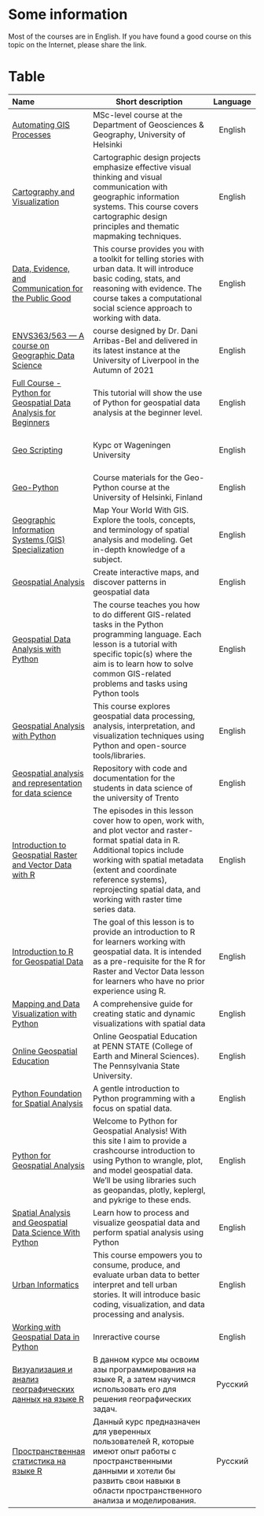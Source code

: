 # Some information
Most of the courses are in English. If you have found a good course on this topic on the Internet, please share the link.

# Table
| Name | Short description | Language | Tags |
| :--- | ----------------- | :------: | :--: |
| [Automating GIS Processes](https://autogis-site.readthedocs.io/en/2022/)                                                   | MSc-level course at the Department of Geosciences & Geography, University of Helsinki                                                                                                                                                                                                  | English | Intermediate,<br>Vector,<br>Free               |
| [Cartography and Visualization](https://www.e-education.psu.edu/geog486/)                                                  | Cartographic design projects emphasize effective visual thinking and visual communication with geographic information systems. This course covers cartographic design principles and thematic mapmaking techniques.                                                                    | English | NotDS/ML,<br>Free                              |
| [Data, Evidence, and Communication for the Public Good](https://github.com/gboeing/ppd534/tree/main/syllabus)              | This course provides you with a toolkit for telling stories with urban data. It will introduce basic coding, stats, and reasoning with evidence. The course takes a computational social science approach to working with data.                                                        | English | Beginner,<br>Free                              |
| [ENVS363/563 — A course on Geographic Data Science](https://darribas.org/gds_course/content/home.html)                     | course designed by Dr. Dani Arribas-Bel and delivered in its latest instance at the University of Liverpool in the Autumn of 2021                                                                                                                                                      | English | Beginner,<br>Free                              |
| [Full Course - Python for Geospatial Data Analysis for Beginners](https://www.youtube.com/watch?v=KoLAlcBv290)             | This tutorial will show the use of Python for geospatial data analysis at the beginner level.                                                                                                                                                                                          | English | Beginner,<br>Free                              |
| [Geo Scripting](https://geoscripting-wur.github.io/)                                                                       | Курс от Wageningen University                                                                                                                                                                                                                                                          | English | Intermediate,<br>Raster,<br>Vector,<br>Free    |
| [Geo-Python](https://geo-python-site.readthedocs.io/en/latest/)                                                            | Course materials for the Geo-Python course at the University of Helsinki, Finland                                                                                                                                                                                                      | English | Beginner,<br>Free                              |
| [Geographic Information Systems (GIS) Specialization](https://www.coursera.org/specializations/gis)                        | Map Your World With GIS. Explore the tools, concepts, and terminology of spatial analysis and modeling. Get in-depth knowledge of a subject.                         | English | Beginner,<br>Paid                                 |
| [Geospatial Analysis](https://www.kaggle.com/learn/geospatial-analysis)                                                    | Create interactive maps, and discover patterns in geospatial data                                                                                                                                                                                                                      | English | Beginner,<br>Vector,<br>Free                   |
| [Geospatial Data Analysis with Python](https://uwgda-jupyterbook.readthedocs.io/en/latest/intro.html)                      | The course teaches you how to do different GIS-related tasks in the Python programming language. Each lesson is a tutorial with specific topic(s) where the aim is to learn how to solve common GIS-related problems and tasks using Python tools                                                                                                                                  | English | Beginner,<br>Free                              |
| [Geospatial Analysis with Python](https://kodu.ut.ee/~kmoch/geopython2022/)                                                | This course explores geospatial data processing, analysis, interpretation, and visualization techniques using Python and open-source tools/libraries.                                                                                                                                  | English | Beginner,<br>Free                              |
| [Geospatial analysis and representation for data science](https://github.com/napo/geospatial_course_unitn)                 | Repository with code and documentation for the students in data science of the university of Trento                                                                                                                                                                                    | English | Intermediate,<br>Free                          |
| [Introduction to Geospatial Raster and Vector Data with R](https://datacarpentry.org/r-raster-vector-geospatial/)          | The episodes in this lesson cover how to open, work with, and plot vector and raster-format spatial data in R. Additional topics include working with spatial metadata (extent and coordinate reference systems), reprojecting spatial data, and working with raster time series data. | English | Beginner,<br>Free                              |
| [Introduction to R for Geospatial Data](https://datacarpentry.org/r-intro-geospatial/)                                     | The goal of this lesson is to provide an introduction to R for learners working with geospatial data. It is intended as a pre-requisite for the R for Raster and Vector Data lesson for learners who have no prior experience using R.                                                 | English | Beginner,<br>Free                              |
| [Mapping and Data Visualization with Python](https://courses.spatialthoughts.com/python-dataviz.html)                      | A comprehensive guide for creating static and dynamic visualizations with spatial data                                                                                                                                                                                                 | English | Beginner,<br>Free                              |
| [Online Geospatial Education](https://geospatial.psu.edu/the-experience/course-catalog)                                    | Online Geospatial Education at PENN STATE (College of Earth and Mineral Sciences). The Pennsylvania State University.                                                                                                                                                                  | English | Beginner,<br>Intermediate,<br>Free,<br>Paid |
| [Python Foundation for Spatial Analysis](https://courses.spatialthoughts.com/python-foundation.html)                       | A gentle introduction to Python programming with a focus on spatial data.                                                                                                                                                                                                              | English | Beginner,<br>Free                              |
| [Python for Geospatial Analysis](https://www.tomasbeuzen.com/python-for-geospatial-analysis/README.html)                   | Welcome to Python for Geospatial Analysis! With this site I aim to provide a crashcourse introduction to using Python to wrangle, plot, and model geospatial data. We’ll be using libraries such as geopandas, plotly, keplergl, and pykrige to these ends.                            | English | Beginner,<br>Raster,<br>Vector,<br>Free        |
| [Spatial Analysis and Geospatial Data Science With Python](https://www.udemy.com/course/spatial-data-science-with-python/) | Learn how to process and visualize geospatial data and perform spatial analysis using Python                                                                                                                                                                                           | English | Beginner,<br>Vector,<br>Paid                      |
| [Urban Informatics](https://github.com/gboeing/ppd430/blob/main/syllabus/readme.md)                                        | This course empowers you to consume, produce, and evaluate urban data to better interpret and tell urban stories. It will introduce basic coding, visualization, and data processing and analysis.                                                                                     | English | Beginner,<br>Free                              |
| [Working with Geospatial Data in Python](https://www.datacamp.com/courses/working-with-geospatial-data-in-python)          | Inreractive course                                                                                                                                                                                                                                                                     | English | Intermediate,<br>Vector,<br>Paid                  |
| [Визуализация и анализ географических данных на языке R](https://tsamsonov.github.io/r-geo-course/)                        | В данном курсе мы освоим азы программирования на языке R, а затем научимся использовать его для решения географических задач.                                                                                                                                                          | Русский    | Beginner,<br>Free                              |
| [Пространственная статистика на языке R](https://tsamsonov.github.io/r-spatstat-course/index.html)                         | Данный курс предназначен для уверенных пользователей R, которые имеют опыт работы с пространственными данными и хотели бы развить свои навыки в области пространственного анализа и моделирования.                                                                                     | Русский    | Intermediate,<br>Free                          |

